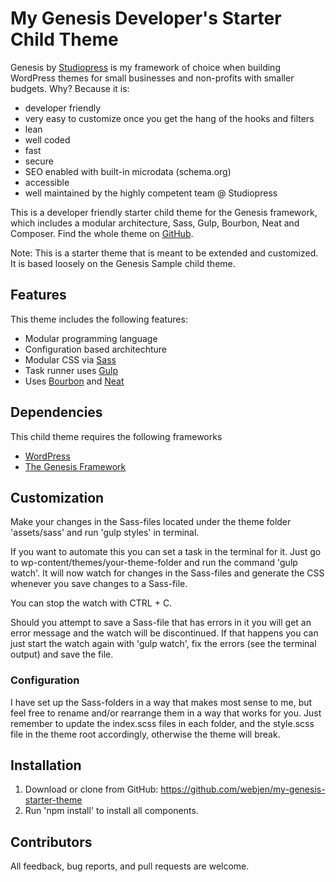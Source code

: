 # My Genesis Developer's Starter Child Theme

Genesis by [Studiopress](http://www.studiopress.com/) is my framework of choice when building WordPress themes for small businesses and non-profits with smaller budgets. Why? Because it is: 

- developer friendly
- very easy to customize once you get the hang of the hooks and filters
- lean
- well coded
- fast
- secure
- SEO enabled with built-in microdata (schema.org)
- accessible
- well maintained by the highly competent team @ Studiopress 

This is a developer friendly starter child theme for the Genesis framework, which includes a modular architecture, Sass, Gulp, Bourbon, Neat and Composer. Find the whole theme on [GitHub](https://github.com/webjen/my-genesis-starter-theme).

Note: This is a starter theme that is meant to be extended and customized. It is based loosely on the Genesis Sample child theme.

## Features

This theme includes the following features:

- Modular programming language
- Configuration based architechture
- Modular CSS via [Sass](http://sass-lang.com/)
- Task runner uses [Gulp](http://gulpjs.com/)
- Uses [Bourbon](http://bourbon.io/) and [Neat](http://neat.bourbon.io/)

## Dependencies

This child theme requires the following frameworks

- [WordPress](https://wordpress.org)
- [The Genesis Framework](http://my.studiopress.com/themes/genesis/)

## Customization

Make your changes in the Sass-files located under the theme folder 'assets/sass' and run 'gulp styles' in terminal.

If you want to automate this you can set a task in the terminal for it. Just go to wp-content/themes/your-theme-folder and run the command 'gulp watch'. It will now watch for changes in the Sass-files and generate the CSS whenever you save changes to a Sass-file. 

You can stop the watch with CTRL + C.

Should you attempt to save a Sass-file that has errors in it you will get an error message and the watch will be discontinued. If that happens you can just start the watch again with 'gulp watch', fix the errors (see the terminal output) and save the file.

### Configuration

I have set up the Sass-folders in a way that makes most sense to me, but feel free to rename and/or rearrange them in a way that works for you. Just remember to update the index.scss files in each folder, and the style.scss file in the theme root accordingly, otherwise the theme will break.

## Installation

1. Download or clone from GitHub: https://github.com/webjen/my-genesis-starter-theme
2. Run 'npm install' to install all components.

## Contributors

All feedback, bug reports, and pull requests are welcome.

